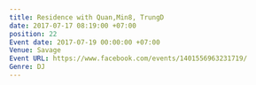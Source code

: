 ```yaml
---
title: Residence with Quan,Min8, TrungD
date: 2017-07-17 08:19:00 +07:00
position: 22
Event date: 2017-07-19 00:00:00 +07:00
Venue: Savage
Event URL: https://www.facebook.com/events/1401556963231719/
Genre: DJ
---
```


